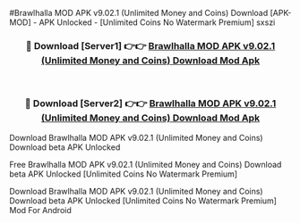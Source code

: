 #Brawlhalla MOD APK v9.02.1 (Unlimited Money and Coins) Download [APK-MOD] - APK Unlocked - [Unlimited Coins No Watermark Premium] sxszi



<div align="center">

<h3>🔴 Download [Server1] 👉👉 <a href="https://momento.my/?title=Brawlhalla_MOD_APK_v9.02.1_(Unlimited_Money_and_Coins)_Download">Brawlhalla MOD APK v9.02.1 (Unlimited Money and Coins) Download Mod Apk</a></h3><br>

<h3>🔴 Download [Server2] 👉👉 <a href="https://momento.my/?title=Brawlhalla_MOD_APK_v9.02.1_(Unlimited_Money_and_Coins)_Download">Brawlhalla MOD APK v9.02.1 (Unlimited Money and Coins) Download Mod Apk</a></h3>
</div>



Download Brawlhalla MOD APK v9.02.1 (Unlimited Money and Coins) Download beta APK Unlocked

Free Brawlhalla MOD APK v9.02.1 (Unlimited Money and Coins) Download beta APK Unlocked [Unlimited Coins No Watermark Premium]

Download Brawlhalla MOD APK v9.02.1 (Unlimited Money and Coins) Download beta APK Unlocked [Unlimited Coins No Watermark Premium] Mod For Android
